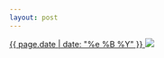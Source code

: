 ```yaml
---
layout: post
---
```


<p>
  <a href="/128">
    <time>{{ page.date | date: "%e %B %Y" }}</time>
    <img src="{{ site.assets_url }}/128.jpg">
  </a>
  
</p>
